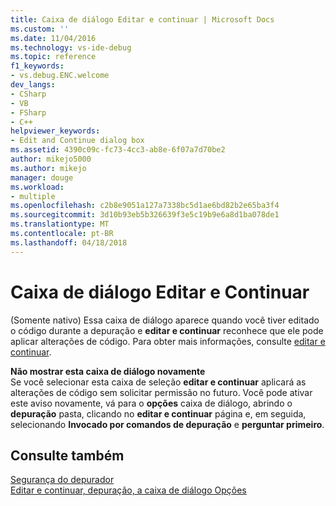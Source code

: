 ```yaml
---
title: Caixa de diálogo Editar e continuar | Microsoft Docs
ms.custom: ''
ms.date: 11/04/2016
ms.technology: vs-ide-debug
ms.topic: reference
f1_keywords:
- vs.debug.ENC.welcome
dev_langs:
- CSharp
- VB
- FSharp
- C++
helpviewer_keywords:
- Edit and Continue dialog box
ms.assetid: 4390c09c-fc73-4cc3-ab8e-6f07a7d70be2
author: mikejo5000
ms.author: mikejo
manager: douge
ms.workload:
- multiple
ms.openlocfilehash: c2b8e9051a127a7338bc5d1ae6bd82b2e65ba3f4
ms.sourcegitcommit: 3d10b93eb5b326639f3e5c19b9e6a8d1ba078de1
ms.translationtype: MT
ms.contentlocale: pt-BR
ms.lasthandoff: 04/18/2018
---
```

# <a name="edit-and-continue-dialog-box"></a>Caixa de diálogo Editar e Continuar
(Somente nativo) Essa caixa de diálogo aparece quando você tiver editado o código durante a depuração e **editar e continuar** reconhece que ele pode aplicar alterações de código. Para obter mais informações, consulte [editar e continuar](../debugger/edit-and-continue.md).  
  
 **Não mostrar esta caixa de diálogo novamente**  
 Se você selecionar esta caixa de seleção **editar e continuar** aplicará as alterações de código sem solicitar permissão no futuro. Você pode ativar este aviso novamente, vá para o **opções** caixa de diálogo, abrindo o **depuração** pasta, clicando no **editar e continuar** página e, em seguida, selecionando **Invocado por comandos de depuração** e **perguntar primeiro**.  
  
## <a name="see-also"></a>Consulte também  
 [Segurança do depurador](../debugger/debugger-security.md)   
 [Editar e continuar, depuração, a caixa de diálogo Opções](http://msdn.microsoft.com/Library/009d225f-ef65-463f-a146-e4c518f86103)